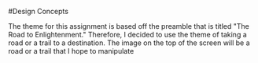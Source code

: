 #Design Concepts

The theme for this assignment is based off the preamble that is titled "The Road to Enlightenment."  Therefore, I decided to use the 
theme of taking a road or a trail to a destination.  The image on the top of the screen will be a road or a trail that I hope to manipulate 